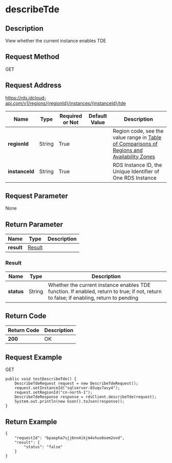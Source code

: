 # describeTde


## Description
View whether the current instance enables TDE

## Request Method
GET

## Request Address
https://rds.jdcloud-api.com/v1/regions/{regionId}/instances/{instanceId}/tde

|Name|Type|Required or Not|Default Value|Description|
|---|---|---|---|---|
|**regionId**|String|True| |Region code, see the value range in [Table of Comparisons of Regions and Availability Zones](../Enum-Definitions/Regions-AZ.md)|
|**instanceId**|String|True| |RDS Instance ID, the Unique Identifier of One RDS Instance|

## Request Parameter
None


## Return Parameter
|Name|Type|Description|
|---|---|---|
|**result**|[Result](describetde#result)| |

### <div id="result">Result</div>
|Name|Type|Description|
|---|---|---|
|**status**|String|Whether the current instance enables TDE function. If enabled, return to true; if not, return to false; if enabling, return to pending|

## Return Code
|Return Code|Description|
|---|---|
|**200**|OK|

## Request Example
GET
```
public void testDescribeTde() {
    DescribeTdeRequest request = new DescribeTdeRequest();
    request.setInstanceId("sqlserver-83uqv7avy4");
    request.setRegionId("cn-north-1");
    DescribeTdeResponse response = rdsClient.describeTde(request);
    System.out.println(new Gson().toJson(response));
}

```

## Return Example
```
{
    "requestId": "bpaopha7ujj6nn4ikjm4vhuo6oom2ovd", 
    "result": {
        "status": "false"
    }
}
```
